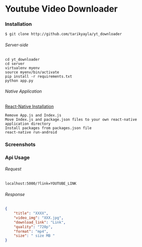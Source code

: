 #  Youtube Video Downloader

### Installation 
`$ git clone http://github.com/tarikyayla/yt_downloader`

###### Server-side 

```shell
cd yt_downloader
cd server
virtualenv myenv
source myenv/bin/activate
pip install -r requirements.txt
python app.py
```





###### Native Application

[React-Native Installation](https://facebook.github.io/react-native/docs/getting-started "React-Native Installation")

```shell
Remove App.js and Index.js
Move Index.js and package.json files to your own react-native application directory
Install packages from packages.json file
react-native run-android

```
### Screenshots



### Api Usage 
###### Request
`localhost:5000/?link=YOUTUBE_LINK`
###### Response
```json
{
	"title": "XXXX",
	"video_img": "XXX.jpg",
	"download_link": "Link",
	"quality": "720p",
	"format": "mp4",
	"size": " size MB "
}
```
